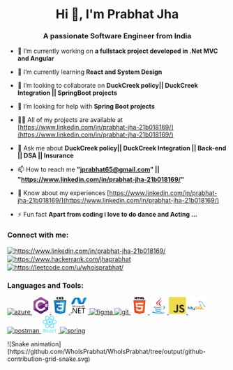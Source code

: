 <h1 align="center">Hi 👋, I'm Prabhat Jha</h1>
<h3 align="center">A passionate Software Engineer from India</h3>

- 🔭 I’m currently working on **a fullstack project developed in .Net MVC and Angular**

- 🌱 I’m currently learning **React and System Design**

- 👯 I’m looking to collaborate on **DuckCreek policy|| DuckCreek Integration || SpringBoot projects**

- 🤝 I’m looking for help with **Spring Boot projects**

- 👨‍💻 All of my projects are available at [https://www.linkedin.com/in/prabhat-jha-21b018169/](https://www.linkedin.com/in/prabhat-jha-21b018169/)

- 💬 Ask me about **DuckCreek policy|| DuckCreek Integration || Back-end || DSA || Insurance**

- 📫 How to reach me **"jprabhat65@gmail.com" || "https://www.linkedin.com/in/prabhat-jha-21b018169/"**

- 📄 Know about my experiences [https://www.linkedin.com/in/prabhat-jha-21b018169/](https://www.linkedin.com/in/prabhat-jha-21b018169/)

- ⚡ Fun fact **Apart from coding i love to do dance and Acting ...**

<h3 align="left">Connect with me:</h3>
<p align="left">
<a href="https://linkedin.com/in/https://www.linkedin.com/in/prabhat-jha-21b018169/" target="blank"><img align="center" src="https://raw.githubusercontent.com/rahuldkjain/github-profile-readme-generator/master/src/images/icons/Social/linked-in-alt.svg" alt="https://www.linkedin.com/in/prabhat-jha-21b018169/" height="30" width="40" /></a>
<a href="https://www.hackerrank.com/https://www.hackerrank.com/jhaprabhat" target="blank"><img align="center" src="https://raw.githubusercontent.com/rahuldkjain/github-profile-readme-generator/master/src/images/icons/Social/hackerrank.svg" alt="https://www.hackerrank.com/jhaprabhat" height="30" width="40" /></a>
<a href="https://www.leetcode.com/https://leetcode.com/u/whoisprabhat/" target="blank"><img align="center" src="https://raw.githubusercontent.com/rahuldkjain/github-profile-readme-generator/master/src/images/icons/Social/leet-code.svg" alt="https://leetcode.com/u/whoisprabhat/" height="30" width="40" /></a>
</p>

<h3 align="left">Languages and Tools:</h3>
<p align="left"> <a href="https://azure.microsoft.com/en-in/" target="_blank" rel="noreferrer"> <img src="https://www.vectorlogo.zone/logos/microsoft_azure/microsoft_azure-icon.svg" alt="azure" width="40" height="40"/> </a> <a href="https://www.w3schools.com/cs/" target="_blank" rel="noreferrer"> <img src="https://raw.githubusercontent.com/devicons/devicon/master/icons/csharp/csharp-original.svg" alt="csharp" width="40" height="40"/> </a> <a href="https://www.w3schools.com/css/" target="_blank" rel="noreferrer"> <img src="https://raw.githubusercontent.com/devicons/devicon/master/icons/css3/css3-original-wordmark.svg" alt="css3" width="40" height="40"/> </a> <a href="https://dotnet.microsoft.com/" target="_blank" rel="noreferrer"> <img src="https://raw.githubusercontent.com/devicons/devicon/master/icons/dot-net/dot-net-original-wordmark.svg" alt="dotnet" width="40" height="40"/> </a> <a href="https://www.figma.com/" target="_blank" rel="noreferrer"> <img src="https://www.vectorlogo.zone/logos/figma/figma-icon.svg" alt="figma" width="40" height="40"/> </a> <a href="https://git-scm.com/" target="_blank" rel="noreferrer"> <img src="https://www.vectorlogo.zone/logos/git-scm/git-scm-icon.svg" alt="git" width="40" height="40"/> </a> <a href="https://www.w3.org/html/" target="_blank" rel="noreferrer"> <img src="https://raw.githubusercontent.com/devicons/devicon/master/icons/html5/html5-original-wordmark.svg" alt="html5" width="40" height="40"/> </a> <a href="https://www.java.com" target="_blank" rel="noreferrer"> <img src="https://raw.githubusercontent.com/devicons/devicon/master/icons/java/java-original.svg" alt="java" width="40" height="40"/> </a> <a href="https://developer.mozilla.org/en-US/docs/Web/JavaScript" target="_blank" rel="noreferrer"> <img src="https://raw.githubusercontent.com/devicons/devicon/master/icons/javascript/javascript-original.svg" alt="javascript" width="40" height="40"/> </a> <a href="https://www.mysql.com/" target="_blank" rel="noreferrer"> <img src="https://raw.githubusercontent.com/devicons/devicon/master/icons/mysql/mysql-original-wordmark.svg" alt="mysql" width="40" height="40"/> </a> <a href="https://postman.com" target="_blank" rel="noreferrer"> <img src="https://www.vectorlogo.zone/logos/getpostman/getpostman-icon.svg" alt="postman" width="40" height="40"/> </a> <a href="https://reactjs.org/" target="_blank" rel="noreferrer"> <img src="https://raw.githubusercontent.com/devicons/devicon/master/icons/react/react-original-wordmark.svg" alt="react" width="40" height="40"/> </a> <a href="https://spring.io/" target="_blank" rel="noreferrer"> <img src="https://img.icons8.com/?size=100&id=A3Ulk2RcONKs&format=png&color=000000" alt="spring" width="40" height="40"/> </a> </p>
![Snake animation](https://github.com/WhoIsPrabhat/WhoIsPrabhat/tree/output/github-contribution-grid-snake.svg)
